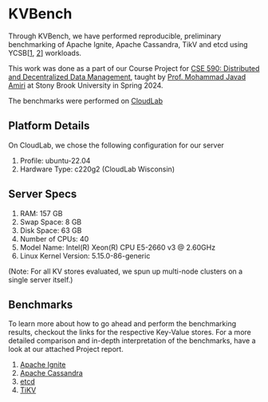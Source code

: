 # KVBench

Through KVBench, we have performed reproducible, preliminary benchmarking of Apache Ignite, Apache Cassandra, TikV and etcd using YCSB[[1](https://github.com/brianfrankcooper/YCSB), [2](https://github.com/pingcap/go-ycsb)] workloads.

This work was done as a part of our Course Project for [CSE 590: Distributed and Decentralized Data Management](https://www3.cs.stonybrook.edu/~amiri/teaching/dddm/24s/index.html), taught by [Prof. Mohammad Javad Amiri](https://www3.cs.stonybrook.edu/~amiri/) at Stony Brook University in Spring 2024.

The benchmarks were performed on [CloudLab](https://www.cloudlab.us/)

## Platform Details
On CloudLab, we chose the following configuration for our server
1. Profile: ubuntu-22.04
2. Hardware Type: c220g2 (CloudLab Wisconsin)

## Server Specs
1. RAM: 157 GB
2. Swap Space: 8 GB
3. Disk Space: 63 GB
4. Number of CPUs: 40
5. Model Name: Intel(R) Xeon(R) CPU E5-2660 v3 @ 2.60GHz
6. Linux Kernel Version: 5.15.0-86-generic

(Note: For all KV stores evaluated, we spun up multi-node clusters on a single server itself.)

## Benchmarks
To learn more about how to go ahead and perform the benchmarking results, checkout the links for the respective Key-Value stores. For a more detailed comparison and in-depth interpretation of the benchmarks, have a look at our attached Project report.

1. [Apache Ignite](https://github.com/divyaankt/KVBench/blob/main/Ignite/README.md)
2. [Apache Cassandra](https://github.com/divyaankt/KVBench/blob/main/Cassandra/README.md)
3. [etcd](https://github.com/divyaankt/KVBench/blob/main/etcd/README.md)
4. [TiKV](https://github.com/divyaankt/KVBench/blob/main/TiKV/README.md)
